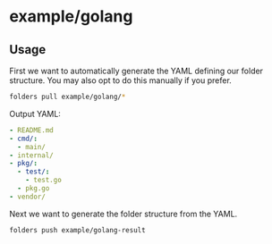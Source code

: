 # example/golang

## Usage

First we want to automatically generate the YAML defining our folder structure.
You may also opt to do this manually if you prefer.

```bash
folders pull example/golang/*
```

Output YAML:
```yaml
- README.md
- cmd/:
  - main/
- internal/
- pkg/:
  - test/:
    - test.go
  - pkg.go
- vendor/
```

Next we want to generate the folder structure from the YAML.

```bash
folders push example/golang-result
```